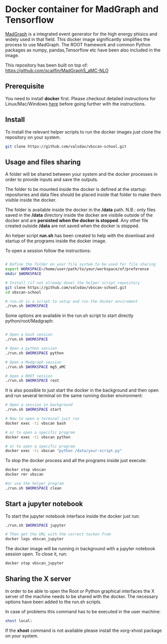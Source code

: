 # Docker container for MadGraph and Tensorflow

[MadGraph](https://launchpad.net/mg5amcnlo) is a integrated event generator for the high energy phisics and
widely used in that field. This docker image significantly simplifies the process to use MadGraph.
The ROOT framework and common Python packages as numpy, pandas,Tensorflow etc have been also included in the image. 

This repository has been built on top of: https://github.com/scailfin/MadGraph5_aMC-NLO

## Prerequisite

You need to install **docker** first. Please  checkout detailed instructions for Linux/Mac/Windows [here](https://docs.docker.com/install/) before going further with the instructions.

## Install

To install the relevant helper scripts to run the docker images just clone the repository on your system.

```bash
git clone https://github.com/valsdav/vbscan-school.git
```

## Usage and files sharing

A folder will be shared between your system and the docker processes in order to provide inputs and save the outputs. 

The folder to be mounted inside the docker is defined at the startup: repositories and data files should be placed inside that folder to make them visible inside the docker.

The folder is available inside the docker in the  **/data** path.  N.B.: only files saved in the **/data** directory inside the docker are visibile outside of the docker and are **persisted when the docker is stopped**.  Any other file created outside **/data** are not saved when the docker is stopped.

An helper script **run.sh** has been created to help with the download and startup of the programs inside the docker image. 

To open a session follow the instructions:

```bash

# Define the folder on your file system to be used for file sharing
export WORKSPACE=/home/user/path/to/your/workspace/of/preference
mkdir $WORKSPACE

# Install (if not already done) the helper script repository
git clone https://github.com/valsdav/vbscan-school.git
cd vbscan-school

# run.sh is a script to setup and run the docker enviroment
./run.sh $WORKSPACE 

```

Some options are available in the run.sh script to start directly python/root/Madgraph:

```bash 

# Open a bash session
./run.sh $WORKSPACE 

# Open a python session
./run.sh $WORKSPACE python

# Open a Madgraph session
./run.sh $WORKSPACE mg5_aMC

# Open a ROOT session
./run.sh $WORKSPACE root
```

It is also possible to just start the docker in the background and then open and run several terminal on the same running docker environment:

```bash
# Open a session in background
./run.sh $WORKSPACE start

# Now to open a terminal just run
docker exec -ti vbscan bash

# or to open a specific program
docker exec -ti vbscan python

# or to open a specific program
docker exec -ti vbscan "python /data/your-script.py"
```

To stop the docker process and all the programs inside just execute:

```bash
docker stop vbscan
docker rmr vbscan

#or use the helper program
./run.sh $WORKSPACE clean
```

## Start a jupyter notebook

To start the jupyter notebook interface inside the docker just run:

```bash 
./run.sh $WORKSPACE jupyter

# Then get the URL with the correct tocken from 
docker logs vbscan_jupyter
```
The docker image will be running in background with a jupyter notebook session open. To close it, run:
```bash
docker stop vbscan_jupyter
```

## Sharing the X server

In order to be able to open the Root or Python graphical interfaces the X server of the machine needs to be shared with the docker. 
The necessary options have been added to the run.sh scripts. 

In case of problems this command has to be executed in the user machine: 

```bash
xhost local:
```

If the **xhost** command is not available please install the xorg-xhost package on your system.